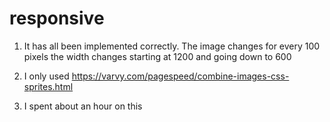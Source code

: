 # responsive
1. It has all been implemented correctly. The image changes for every 100
pixels the width changes starting at 1200 and going down to 600

2. I only used https://varvy.com/pagespeed/combine-images-css-sprites.html

3. I spent about an hour on this
